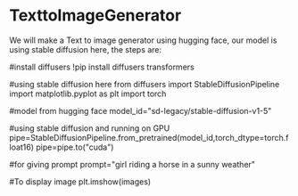 # TexttoImageGenerator
We will make a Text to image generator using hugging face, our model is using stable diffusion here, the steps are:

#install diffusers
!pip install diffusers transformers

#using stable diffusion here
from diffusers import StableDiffusionPipeline
import matplotlib.pyplot as plt
import torch

#model from hugging face
model_id="sd-legacy/stable-diffusion-v1-5"

#using stable diffusion and running on GPU
pipe=StableDiffusionPipeline.from_pretrained(model_id,torch_dtype=torch.float16)
pipe=pipe.to("cuda")

#for giving prompt
prompt="girl riding a horse in a sunny weather"

#To display image
plt.imshow(images)
